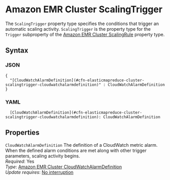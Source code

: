 # Amazon EMR Cluster ScalingTrigger<a name="aws-properties-elasticmapreduce-cluster-scalingtrigger"></a>

The `ScalingTrigger` property type specifies the conditions that trigger an automatic scaling activity\. `ScalingTrigger` is the property type for the `Trigger` subproperty of the [Amazon EMR Cluster ScalingRule](aws-properties-emr-cluster-jobflowinstancesconfig-instancegroupconfig-autoscalingpolicy-constraints-scalingrule.md) property type\.

## Syntax<a name="w2922ab1c21c10d123c13c94b5"></a>

### JSON<a name="aws-properties-elasticmapreduce-cluster-scalingtrigger-syntax.json"></a>

```
{
  "[CloudWatchAlarmDefinition](#cfn-elasticmapreduce-cluster-scalingtrigger-cloudwatchalarmdefinition)" : CloudWatchAlarmDefinition
}
```

### YAML<a name="aws-properties-elasticmapreduce-cluster-scalingtrigger-syntax.yaml"></a>

```
  [CloudWatchAlarmDefinition](#cfn-elasticmapreduce-cluster-scalingtrigger-cloudwatchalarmdefinition): CloudWatchAlarmDefinition
```

## Properties<a name="w2922ab1c21c10d123c13c94b7"></a>

`CloudWatchAlarmDefinition`  <a name="cfn-elasticmapreduce-cluster-scalingtrigger-cloudwatchalarmdefinition"></a>
The definition of a CloudWatch metric alarm\. When the defined alarm conditions are met along with other trigger parameters, scaling activity begins\.  
*Required*: Yes  
*Type*: [Amazon EMR Cluster CloudWatchAlarmDefinition](aws-properties-elasticmapreduce-cluster-cloudwatchalarmdefinition.md)  
*Update requires*: [No interruption](using-cfn-updating-stacks-update-behaviors.md#update-no-interrupt)